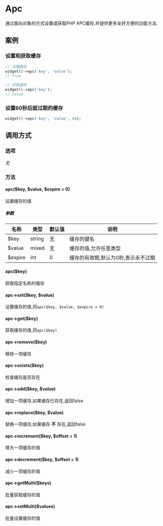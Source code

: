 Apc
===

通过面向对象的方式设置或获取PHP APC缓存,并提供更多友好方便的功能方法.

案例
----

### 设置和获取缓存
```php
// 设置缓存
widget()->apc('key', 'value');
// true

// 获取缓存
widget()->apc('key');
// value
```

### 设置60秒后就过期的缓存
```php
widget()->apc('key', 'value', 60);
```

调用方式
-------

### 选项

*无*

### 方法

#### apc($key, $value, $expire = 0)
设置缓存的值

##### 参数

| 名称      | 类型      | 默认值    | 说明                                  |
|-----------|-----------|-----------|---------------------------------------|
| $key      | string    | 无        | 缓存的键名                            |
| $value    | mixed     | 无        | 缓存的值,允许任意类型                 |
| $expire   | int       | 0         | 缓存的有效期,默认为0秒,表示永不过期   |

#### apc($key)
获取指定名称的缓存

#### apc->set($key, $value)
设置缓存的值,同`apc($key, $value, $expire = 0)`

#### apc->get($key)
获取缓存的值,同`apc($key)`

#### apc->remove($key)
移除一项缓存

#### apc->exists($key)
检查缓存是否存在

#### apc->add($key, $value)
增加一项缓存,如果缓存已存在,返回false

#### apc->replace($key, $value)
替换一项缓存,如果缓存 **不** 存在,返回false

#### apc->increment($key, $offset = 1)
增大一项缓存的值

#### apc->decrement($key, $offset = 1)
减小一项缓存的值

#### apc->getMulti($keys)
批量获取缓存的值

#### apc->setMulti($values)
批量设置缓存的值
